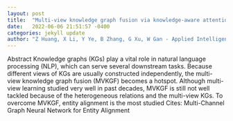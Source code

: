 ```yaml
---
layout: post
title:  "Multi-view knowledge graph fusion via knowledge-aware attentional graph neural network"
date:   2022-06-06 21:51:57 -0400
categories: jekyll update
author: "Z Huang, X Li, Y Ye, B Zhang, G Xu, W Gan - Applied Intelligence, 2022"
---
```

Abstract Knowledge graphs (KGs) play a vital role in natural language processing (NLP), which can serve several downstream tasks. Because different views of KGs are usually constructed independently, the multi-view knowledge graph fusion (MVKGF) becomes a hotspot. Although multi-view learning studied very well in past decades, MVKGF is still not well tackled because of the heterogeneous relations and the multi-view KGs. To overcome MVKGF, entity alignment is the most studied  Cites: Multi-Channel Graph Neural Network for Entity Alignment